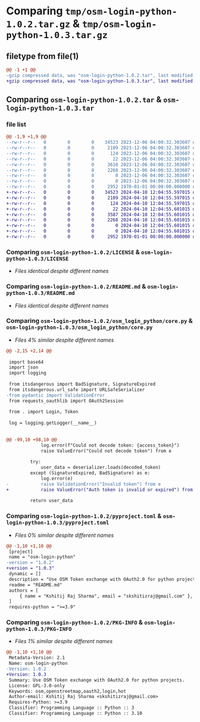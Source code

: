# Comparing `tmp/osm-login-python-1.0.2.tar.gz` & `tmp/osm-login-python-1.0.3.tar.gz`

## filetype from file(1)

```diff
@@ -1 +1 @@
-gzip compressed data, was "osm-login-python-1.0.2.tar", last modified: Wed Dec  6 04:00:39 2023, max compression
+gzip compressed data, was "osm-login-python-1.0.3.tar", last modified: Wed Apr 10 12:05:02 2024, max compression
```

## Comparing `osm-login-python-1.0.2.tar` & `osm-login-python-1.0.3.tar`

### file list

```diff
@@ -1,9 +1,9 @@
--rw-r--r--   0        0        0    34523 2023-12-06 04:00:32.303607 osm-login-python-1.0.2/LICENSE
--rw-r--r--   0        0        0     2109 2023-12-06 04:00:32.303607 osm-login-python-1.0.2/README.md
--rw-r--r--   0        0        0      124 2023-12-06 04:00:32.303607 osm-login-python-1.0.2/osm_login_python/__init__.py
--rw-r--r--   0        0        0       22 2023-12-06 04:00:32.303607 osm-login-python-1.0.2/osm_login_python/__version__.py
--rw-r--r--   0        0        0     3610 2023-12-06 04:00:32.303607 osm-login-python-1.0.2/osm_login_python/core.py
--rw-r--r--   0        0        0     2268 2023-12-06 04:00:32.303607 osm-login-python-1.0.2/pyproject.toml
--rw-r--r--   0        0        0        0 2023-12-06 04:00:32.303607 osm-login-python-1.0.2/tests/__init__.py
--rw-r--r--   0        0        0        0 2023-12-06 04:00:32.303607 osm-login-python-1.0.2/tests/test_app.py
--rw-r--r--   0        0        0     2952 1970-01-01 00:00:00.000000 osm-login-python-1.0.2/PKG-INFO
+-rw-r--r--   0        0        0    34523 2024-04-10 12:04:55.597015 osm-login-python-1.0.3/LICENSE
+-rw-r--r--   0        0        0     2109 2024-04-10 12:04:55.597015 osm-login-python-1.0.3/README.md
+-rw-r--r--   0        0        0      124 2024-04-10 12:04:55.597015 osm-login-python-1.0.3/osm_login_python/__init__.py
+-rw-r--r--   0        0        0       22 2024-04-10 12:04:55.601015 osm-login-python-1.0.3/osm_login_python/__version__.py
+-rw-r--r--   0        0        0     3587 2024-04-10 12:04:55.601015 osm-login-python-1.0.3/osm_login_python/core.py
+-rw-r--r--   0        0        0     2268 2024-04-10 12:04:55.601015 osm-login-python-1.0.3/pyproject.toml
+-rw-r--r--   0        0        0        0 2024-04-10 12:04:55.601015 osm-login-python-1.0.3/tests/__init__.py
+-rw-r--r--   0        0        0        0 2024-04-10 12:04:55.601015 osm-login-python-1.0.3/tests/test_app.py
+-rw-r--r--   0        0        0     2952 1970-01-01 00:00:00.000000 osm-login-python-1.0.3/PKG-INFO
```

### Comparing `osm-login-python-1.0.2/LICENSE` & `osm-login-python-1.0.3/LICENSE`

 * *Files identical despite different names*

### Comparing `osm-login-python-1.0.2/README.md` & `osm-login-python-1.0.3/README.md`

 * *Files identical despite different names*

### Comparing `osm-login-python-1.0.2/osm_login_python/core.py` & `osm-login-python-1.0.3/osm_login_python/core.py`

 * *Files 4% similar despite different names*

```diff
@@ -2,15 +2,14 @@
 
 import base64
 import json
 import logging
 
 from itsdangerous import BadSignature, SignatureExpired
 from itsdangerous.url_safe import URLSafeSerializer
-from pydantic import ValidationError
 from requests_oauthlib import OAuth2Session
 
 from . import Login, Token
 
 log = logging.getLogger(__name__)
 
 
@@ -99,10 +98,10 @@
             log.error(f"Could not decode token: {access_token}")
             raise ValueError("Could not decode token") from e
 
         try:
             user_data = deserializer.loads(decoded_token)
         except (SignatureExpired, BadSignature) as e:
             log.error(e)
-            raise ValidationError("Invalid token") from e
+            raise ValueError("Auth token is invalid or expired") from e
 
         return user_data
```

### Comparing `osm-login-python-1.0.2/pyproject.toml` & `osm-login-python-1.0.3/pyproject.toml`

 * *Files 0% similar despite different names*

```diff
@@ -1,10 +1,10 @@
 [project]
 name = "osm-login-python"
-version = "1.0.2"
+version = "1.0.3"
 dynamic = []
 description = "Use OSM Token exchange with OAuth2.0 for python projects."
 readme = "README.md"
 authors = [
     { name = "Kshitij Raj Sharma", email = "skshitizraj@gmail.com" },
 ]
 requires-python = ">=3.9"
```

### Comparing `osm-login-python-1.0.2/PKG-INFO` & `osm-login-python-1.0.3/PKG-INFO`

 * *Files 1% similar despite different names*

```diff
@@ -1,10 +1,10 @@
 Metadata-Version: 2.1
 Name: osm-login-python
-Version: 1.0.2
+Version: 1.0.3
 Summary: Use OSM Token exchange with OAuth2.0 for python projects.
 License: GPL-3.0-only
 Keywords: osm,openstreetmap,oauth2,login,hot
 Author-email: Kshitij Raj Sharma <skshitizraj@gmail.com>
 Requires-Python: >=3.9
 Classifier: Programming Language :: Python :: 3
 Classifier: Programming Language :: Python :: 3.10
```

